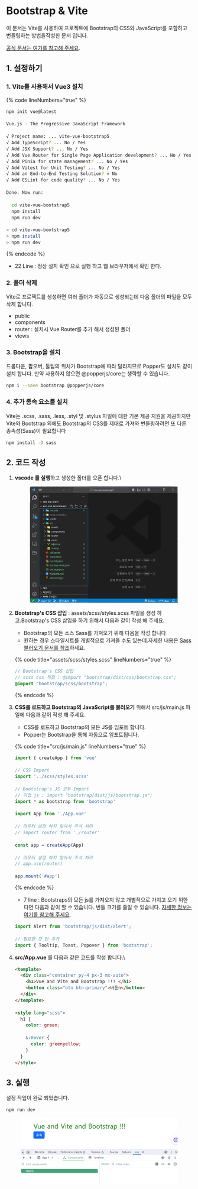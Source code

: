 # Bootstrap & Vite

이 문서는 Vite를 사용하여 프로젝트에 Bootstrap의 CSS와 JavaScript를 포함하고 번들링하는 방법을작성한 문서 입니다.

[공식 문서는 여기를 참고해 주세요](https://getbootstrap.kr/docs/5.3/getting-started/vite/).

## 1. 설정하기

### 1.  Vite를 사용해서 Vue3 설치

{% code lineNumbers="true" %}
```bash
npm init vue@latest

Vue.js - The Progressive JavaScript Framework

√ Project name: ... vite-vue-bootstrap5
√ Add TypeScript? ... No / Yes
√ Add JSX Support? ... No / Yes
√ Add Vue Router for Single Page Application development? ... No / Yes
√ Add Pinia for state management? ... No / Yes
√ Add Vitest for Unit Testing? ... No / Yes
√ Add an End-to-End Testing Solution? » No
√ Add ESLint for code quality? ... No / Yes

Done. Now run:

  cd vite-vue-bootstrap5
  npm install
  npm run dev
  
> cd vite-vue-bootstrap5
> npm install
> npm run dev   
```
{% endcode %}

* 22 Line : 정상 설치 확인 으로 실행 하고 웹 브라우저에서 확인 한다.

### 2. 폴더 삭제

Vite로 프로젝트를 생성하면 여러 폴더가 자동으로 생성되는데 다음 폴더의 파일을 모두 삭제 합니다.

* public
* components
* router : 설치시 Vue Router를 추가 해서 생성된 폴더&#x20;
* views

### **3. Bootstrap을 설치**

드롭다운, 팝오버, 툴팁의 위치가 Bootstrap에 따라 달라지므로 Popper도 설치도 같이 설치 합니다. 만약 사용하지 않으면 @popperjs/core는 생략할 수 있습니다.

```sh
npm i --save bootstrap @popperjs/core
```

### 4. **추가 종속 요소를 설치**

Vite는 .scss, .sass, .less, .styl 및 .stylus 파일에 대한 기본 제공 지원을 제공하지만 Vite와 Bootstrap 외에도 Bootstrap의 CSS를 제대로 가져와 번들링하려면 또 다른 종속성(Sass)이 필요합니다

```bash
npm install -D sass
```

## 2. 코드 작성

1.  **vscode 를 실행**하고 생성한 폴더를 오픈 합니다.\


    <figure><img src="../.gitbook/assets/image (4).png" alt=""><figcaption></figcaption></figure>
2.  **Bootstrap's CSS 삽입**   : assets/scss/styles.scss 파일을 생성 하고.Bootstrap's CSS 삽입을 하기 위해서 다음과 같이 작성 해 주세요.

    * Bootstrap의 모든 소스 Sass를 가져오기 위해 다음을 작성 합니다
    * 원하는 경우 스타일시트를 개별적으로 가져올 수도 있는데.자세한 내용은 [Sass 불러오기 문서를 참조](https://getbootstrap.kr/docs/5.3/customize/sass/)하세요.

    {% code title="assets/scss/styles.scss" lineNumbers="true" %}
    ```scss
    // Bootstrap's CSS 삽입
    // scss css 직접 : @import "bootstrap/dist/css/bootstrap.css";
    @import "bootstrap/scss/bootstrap";
    ```
    {% endcode %}
3.  **CSS를 로드하고 Bootstrap의 JavaScript를 불러오기** 위해서 src/js/main.js 파일에 다음과 같이 작성 해 주세요.

    * CSS를 로드하고 Bootstrap의 모든 JS를 임포트  합니다.
    * Popper는 Bootstrap을 통해 자동으로 임포트됩니다.

    {% code title="src/js/main.js" lineNumbers="true" %}
    ```js
    import { createApp } from 'vue'

    // CSS Import  
    import '../scss/styles.scss'

    // Bootstrap's JS 모두 Import 
    // 직접 js : import "bootstrap/dist/js/bootstrap.js";
    import * as bootstrap from 'bootstrap'

    import App from './App.vue'

    // 라우터 설정 하지 않아서 주석 처리
    // import router from './router'

    const app = createApp(App)

    // 라우터 설정 하지 않아서 주석 처리
    // app.use(router)

    app.mount('#app')
    ```
    {% endcode %}

    * 7 line : Bootstraps의 모든 js를 가져오지 않고 개별적으로 가지고 오기 위한 다면 다음과 같이 할 수 있습니다.  번들 크기를 줄일 수  있습니다. [자세한 정보는 여기를 참고해 주세요](https://getbootstrap.kr/docs/5.3/getting-started/javascript/).

    ```js
    import Alert from 'bootstrap/js/dist/alert';

    // 필요한 것 만 추가 
    import { Tooltip, Toast, Popover } from 'bootstrap';
    ```
4.  **src/App.vue** 를 다음과 같은 코드를 작성 합니다.\


    ```html
    <template>
      <div class="container py-4 px-3 mx-auto">
        <h1>Vue and Vite and Bootstrap !!! </h1>
        <button class="btn btn-primary">버튼n</button>
      </div>
    </template>

    <style lang="scss">
      h1 {
        color: green;

        &:hover {
          color: greenyellow;
        }
      }
    </style>
    ```

## 3. 실행

설정 작업이 완료 되었습니다.&#x20;

```bash
npm run dev
```

<figure><img src="../.gitbook/assets/image.png" alt="" width="550"><figcaption></figcaption></figure>
